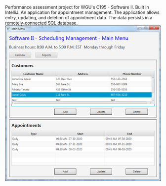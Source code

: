 Performance assessment project for WGU's C195 - Software II. Built in IntelliJ. An application for appointment management. The application allows entry, updating, and deletion of appointment data. The data persists in a remotely-connected SQL database.
![alt text](https://github.com/bcrew1375/C195-SchedulingManagement/blob/master/SchedulingManagement.png?raw=true)
